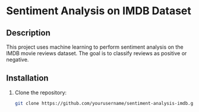 # Sentiment Analysis on IMDB Dataset

## Description
This project uses machine learning to perform sentiment analysis on the IMDB movie reviews dataset. The goal is to classify reviews as positive or negative.

## Installation
1. Clone the repository:
   ```bash
   git clone https://github.com/yourusername/sentiment-analysis-imdb.git
